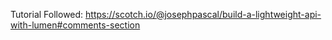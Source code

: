 Tutorial Followed:
https://scotch.io/@josephpascal/build-a-lightweight-api-with-lumen#comments-section

